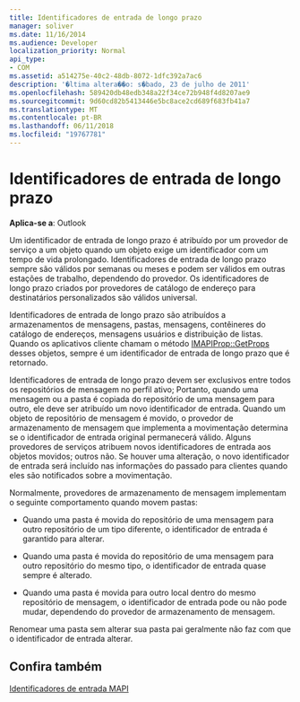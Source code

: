 ```yaml
---
title: Identificadores de entrada de longo prazo
manager: soliver
ms.date: 11/16/2014
ms.audience: Developer
localization_priority: Normal
api_type:
- COM
ms.assetid: a514275e-40c2-48db-8072-1dfc392a7ac6
description: '�ltima altera��o: s�bado, 23 de julho de 2011'
ms.openlocfilehash: 589420db48edb348a22f34ce72b948f4d8207ae9
ms.sourcegitcommit: 9d60cd82b5413446e5bc8ace2cd689f683fb41a7
ms.translationtype: MT
ms.contentlocale: pt-BR
ms.lasthandoff: 06/11/2018
ms.locfileid: "19767781"
---
```

# <a name="long-term-entry-identifiers"></a>Identificadores de entrada de longo prazo

  
  
**Aplica-se a**: Outlook 
  
Um identificador de entrada de longo prazo é atribuído por um provedor de serviço a um objeto quando um objeto exige um identificador com um tempo de vida prolongado. Identificadores de entrada de longo prazo sempre são válidos por semanas ou meses e podem ser válidos em outras estações de trabalho, dependendo do provedor. Os identificadores de longo prazo criados por provedores de catálogo de endereço para destinatários personalizados são válidos universal. 
  
Identificadores de entrada de longo prazo são atribuídos a armazenamentos de mensagens, pastas, mensagens, contêineres do catálogo de endereços, mensagens usuários e distribuição de listas. Quando os aplicativos cliente chamam o método [IMAPIProp::GetProps](imapiprop-getprops.md) desses objetos, sempre é um identificador de entrada de longo prazo que é retornado. 
  
Identificadores de entrada de longo prazo devem ser exclusivos entre todos os repositórios de mensagem no perfil ativo; Portanto, quando uma mensagem ou a pasta é copiada do repositório de uma mensagem para outro, ele deve ser atribuído um novo identificador de entrada. Quando um objeto de repositório de mensagem é movido, o provedor de armazenamento de mensagem que implementa a movimentação determina se o identificador de entrada original permanecerá válido. Alguns provedores de serviços atribuem novos identificadores de entrada aos objetos movidos; outros não. Se houver uma alteração, o novo identificador de entrada será incluído nas informações do passado para clientes quando eles são notificados sobre a movimentação. 
  
Normalmente, provedores de armazenamento de mensagem implementam o seguinte comportamento quando movem pastas:
  
- Quando uma pasta é movida do repositório de uma mensagem para outro repositório de um tipo diferente, o identificador de entrada é garantido para alterar.
    
- Quando uma pasta é movida do repositório de uma mensagem para outro repositório do mesmo tipo, o identificador de entrada quase sempre é alterado.
    
- Quando uma pasta é movida para outro local dentro do mesmo repositório de mensagem, o identificador de entrada pode ou não pode mudar, dependendo do provedor de armazenamento de mensagem.
    
Renomear uma pasta sem alterar sua pasta pai geralmente não faz com que o identificador de entrada alterar. 
  
## <a name="see-also"></a>Confira também



[Identificadores de entrada MAPI](mapi-entry-identifiers.md)

